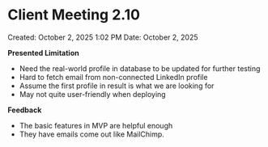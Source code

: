 # Client Meeting 2.10

Created: October 2, 2025 1:02 PM
Date: October 2, 2025

**Presented Limitation**

- Need the real-world profile in database to be updated for further testing
- Hard to fetch email from non-connected LinkedIn profile
- Assume the first profile in result is what we are looking for
- May not quite user-friendly when deploying

**Feedback**

- The basic features in MVP are helpful enough
- They have emails come out like MailChimp.